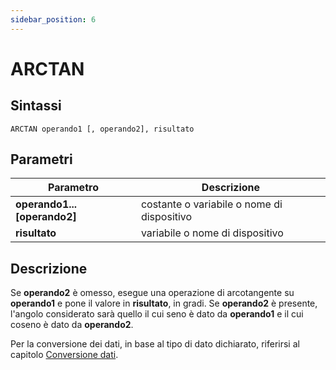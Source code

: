 ```yaml
---
sidebar_position: 6
---
```


# ARCTAN

## Sintassi

  ```
 ARCTAN operando1 [, operando2], risultato
  ```

## Parametri
|Parametro                             | Descrizione                                        |                
|--------------------------------------|----------------------------------------------------|
| **operando1...[operando2]**          | costante o variabile o nome di dispositivo         |   
| **risultato**                        | variabile o nome di dispositivo                    |       

## Descrizione
Se **operando2** è omesso, esegue una operazione di arcotangente su **operando1** e pone il valore in **risultato**, in gradi. Se **operando2** è presente, l'angolo considerato sarà quello il cui seno è dato da **operando1** e il cui coseno è dato da **operando2**. 

Per la conversione dei dati, in base al tipo di dato dichiarato, riferirsi al capitolo [Conversione dati](Conversione-dati.md).
